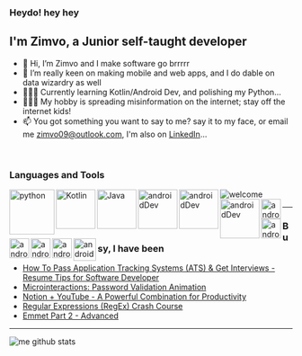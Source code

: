 ### Heydo! hey hey

## I'm Zimvo, a Junior self-taught developer
- 👋 Hi, I’m Zimvo and I make software go brrrrr
- 👀 I’m really keen on making mobile and web apps, and I do dable on data wizardry as well
- 👨🏽‍💻️ Currently learning Kotlin/Android Dev, and polishing my Python...
- 🤷🏽‍♂️️ My hobby is spreading misinformation on the internet; stay off the internet kids!
- 📫 You got something you want to say to me? say it to my face, or email me zimvo09@outlook.com, I'm also on [LinkedIn](https://www.linkedin.com/in/zimvo-matwa-703955176/)...
<br/>

### Languages and Tools

<img align="center" alt="welcome" src="https://eudaimonia-dev.github.io/expectations.jpg"/>

<img align="left" alt="python" src="https://www.logo.wine/a/logo/Python_(programming_language)/Python_(programming_language)-Logo.wine.svg" width="80rem"/>

<img align="left" alt="Kotlin" src="https://www.logo.wine/a/logo/Kotlin_(programming_language)/Kotlin_(programming_language)-Logo.wine.svg" width="70rem"/> 

<img align="left" alt="Java" src="https://miro.medium.com/max/8642/1*iIXOmGDzrtTJmdwbn7cGMw.png" width="70rem"/>

<!-- <img align="left" alt="androidDev" src="https://developer.android.com/studio/images/studio-icon-preview.svg" width="50rem"> -->

<!-- <img align="left" alt="androidDev" src="https://www.logo.wine/a/logo/Microsoft_Excel/Microsoft_Excel-Logo.wine.svg" width="70rem"> -->

<!-- <img align="left" alt="androidDev" src="https://www.logo.wine/a/logo/JetBrains/JetBrains-Logo.wine.svg" width="70rem"> -->

<img align="left" alt="androidDev" src="https://www.logo.wine/a/logo/GitHub/GitHub-Logo.wine.svg" width="70rem">

<img align="left" alt="androidDev" src="https://www.logo.wine/a/logo/MySQL/MySQL-Logo.wine.svg" width="70rem">

<img align="left" alt="androidDev" src="https://www.logo.wine/a/logo/PostgreSQL/PostgreSQL-Logo.wine.svg" width="70rem">

<img align="left" alt="androidDev" src="https://cdn.iconscout.com/icon/free/png-64/html-3628838-3030115.png" width="35rem">

<img align="left" alt="androidDev" src="https://cdn.iconscout.com/icon/free/png-64/css-131-722685.png" width="35rem">

<img align="left" alt="androidDev" src="https://cdn.iconscout.com/icon/free/png-64/javascript-1-225993.png" width="35rem">

<img align="left" alt="androidDev" src="https://cdn.iconscout.com/icon/free/png-64/visual-studio-code-3251603-2724650.png" width="35rem">

<img align="left" alt="androidDev" src="https://cdn.iconscout.com/icon/free/png-64/ubuntu-3521777-2945275.png" width="35rem">

<img align="left" alt="androidDev" src="https://cdn.iconscout.com/icon/free/png-64/figma-2296071-1912030.png" width="40rem">


<br/>


---

### Busy, I have been
<!-- BLOG-POST-LIST:START -->
- [How To Pass Application Tracking Systems (ATS) & Get Interviews - Resume Tips for Software Developer](https://dev.to/codestackr/how-to-pass-application-tracking-systems-ats-get-interviews-resume-tips-for-software-developer-4bmo)
- [Microinteractions: Password Validation Animation](https://dev.to/codestackr/microinteractions-password-validation-animation-5629)
- [Notion + YouTube - A Powerful Combination for Productivity](https://dev.to/codestackr/notion-youtube-a-powerful-combination-for-productivity-1def)
- [Regular Expressions (RegEx) Crash Course](https://dev.to/codestackr/regular-expressions-regex-crash-course-248n)
- [Emmet Part 2 - Advanced](https://dev.to/codestackr/emmet-part-2-advanced-4c65)
<!-- BLOG-POST-LIST:END -->

---

<img align="left" alt="me github stats" src="https://github-readme-stats.vercel.app/api?username=ZimvoMatwa&show_icons=true&hide_border=true"/>

<!---
ZimvoMatwa/ZimvoMatwa is a ✨ special ✨ repository because its `README.md` (this file) appears on your GitHub profile.
You can click the Preview link to take a look at your changes.
--->
